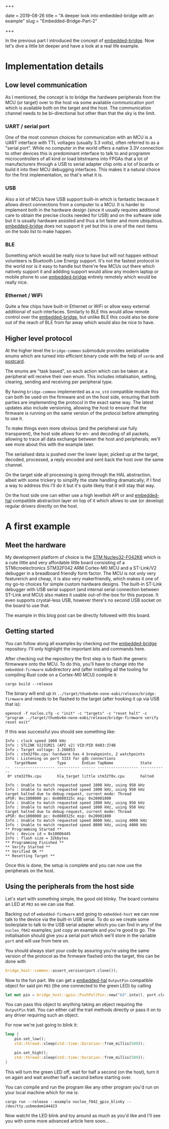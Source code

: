 +++

date = 2019-08-26
title = "A deeper look into embedded-bridge with an example"
slug = "Embedded-Bridge-Part-2"

+++

In the previous part I introduced the concept of [embedded-bridge]. Now let's
dive a little bit deeper and have a look at a real life example.

<!-- more -->

# Implementation details

## Low level communication

As I mentioned, the concept is to bridge the hardware peripherals from the MCU
(or target) over to the host via some available communication port which is
available both on the target and the host. The communication channel needs to
be bi-directional but other than that the sky is the limit.

### UART / serial port

One of the most common choices for communication with an MCU is a UART
interface with TTL voltages (usually 3.3 volts), often referred to as a "serial
port". While no computer in the world offers a native 3.3V connection to other
devices this is predominant interface to talk to and programm microcontrollers
of all kind or load bitstreams into FPGAs that a lot of manufacturers through a
USB to serial adapter chip onto a lot of boards or build it into their MCU
debugging interfaces. This makes it a natural choice for the first
implementation, so that's what it is.

### USB

Also a lot of MCUs have USB support built-in which is fantastic because it
allows direct connections from a computer to a MCU. It is harder to implement
both in the hardware design (since it usually requires additional care to
obtain the precise clocks needed for USB) and on the software side but it is
usually hardware assisted and thus a lot faster and more ubiquitous.
[embedded-bridge] does not support it yet but this is one of the next items on
the todo list to make happen.

### BLE

Something which would be really nice to have but will not happen without
volunteers is Bluetooth Low Energy support. It's not the fastest protocol in
the world nor is it easy to handle but there're few MCUs out there which
natively support it and addding support would allow any modern laptop or mobile
phone to use [embedded-bridge] entirely remotely which would be really nice.

### Ethernet / WiFi

Quite a few chips have built-in Ethernet or WiFi or allow easy external
additional of such interfaces. Similarly to BLE this would allow remote control 
over the [embedded-bridge], but unlike BLE this could also be done out of the
reach of BLE from far away which would also be nice to have.

## Higher level protocol

At the higher level the `bridge-common` submodule provides serialisable enums
which are turned into efficient binary code with the help of `serde` and [postcard].

The enums are "task based", so each action which can be taken at a peripheral
will receive their own enum. This includes intialisation, setting, clearing,
sending and receiving per peripheral type.

By having `bridge-common` implemented as a `no_std` compatible module this can
both be used on the firmware and on the host side, ensuring that both parties
are implementing the protocol in the exact same way. The latest updates also
include versioning, allowing the host to ensure that the firmware is running on
the same version of the protocol before attempting to use it.

To make things even more obvious (and the peripheral use fully transparent),
the host side allows for en- and decoding of all packets, allowing to trace all
data exchange between the host and peripherals; we'll see more about this with
the example later.

The serialised data is pushed over the lower layer, picked up at the target,
decoded, processed, a reply encoded and sent back the host over the same
channel.

On the target side all processing is going through the HAL abstraction, albeit
with some trickery to simplify the state handling dramatically; if I find a way
to address this I'll do it but it's quite likely that it will stay that way.

On the host side one can either use a high levellish API or and [embedded-hal]
compatible abstraction layer on top of it which allows to use (or develop)
regular drivers directly on the host.

# A first example

## Meet the hardware

My development platform of choice is the [STM Nucleo32-F042K6] which is a cute
little and very affordable little board consisting of a STMicroelectronics
STM32F042 ARM Cortex-M0 MCU and a ST-Link/V2 debugger in a breadboard friendly
form factor. The MCU is not only very featurerich and cheap, it is also very
makerfriendly, which makes it one of my go-to choices for simple custom
hardware designs. The built-in ST-Link debugger with USB serial support (and
internal serial connection between ST-Link and MCU) also makes it usable
out-of-the-box for this purpose. It even supports crystal-less USB, however
there's no second USB socket on the board to use that.

The example in this blog post can be directly followed with this board.

## Getting started

You can follow along all examples by checking out the [embedded-bridge]
repository. I'll only highlight the important bits and commands here.

After checking out the repository the first step is to flash the generic
firmwware onto the MCU. To do this, you'll have to change into the
`embedded-firmware` subdirectory and (after installing all the tooling for
compiling Rust code on a Cortex-M0 MCU) compile it:
```
cargo build --release
```

The binary will end up in
`../target/thumbv6m-none-eabi/release/bridge-firmware` and needs to be
flashed to the target (after hooking it up via USB that is):
```
openocd -f nucleo.cfg -c "init" -c "targets" -c "reset halt" -c "program ../target/thumbv6m-none-eabi/release/bridge-firmware verify reset exit"
```

If this was successful you should see something like:
```
Info : clock speed 1000 kHz
Info : STLINK V2J31M21 (API v2) VID:PID 0483:374B
Info : Target voltage: 3.260853
Info : stm32f0x.cpu: hardware has 4 breakpoints, 2 watchpoints
Info : Listening on port 3333 for gdb connections
    TargetName         Type       Endian TapName            State
--  ------------------ ---------- ------ ------------------ ------------
 0* stm32f0x.cpu       hla_target little stm32f0x.cpu       halted

Info : Unable to match requested speed 1000 kHz, using 950 kHz
Info : Unable to match requested speed 1000 kHz, using 950 kHz
target halted due to debug-request, current mode: Thread
xPSR: 0xc1000000 pc: 0x0800325c msp: 0x20001800
Info : Unable to match requested speed 1000 kHz, using 950 kHz
Info : Unable to match requested speed 1000 kHz, using 950 kHz
target halted due to debug-request, current mode: Thread
xPSR: 0xc1000000 pc: 0x0800325c msp: 0x20001800
Info : Unable to match requested speed 8000 kHz, using 4000 kHz
Info : Unable to match requested speed 8000 kHz, using 4000 kHz
** Programming Started **
Info : device id = 0x10006445
Info : flash size = 32kbytes
** Programming Finished **
** Verify Started **
** Verified OK **
** Resetting Target **
```

Once this is done, the setup is complete and you can now use the peripherals on
the host.

## Using the peripherals from the host side

Let's start with something simple, the good old blinky. The board contains an
LED at `PB3` so we can use that.

Backing out of `embedded-firmware` and going to `embedded-host` we can now talk
to the device via the built-in USB serial. To do so we create some boilerplate
to talk to the USB serial adapter which you can find in any of the
`nucleo_f042` examples; just copy an example and you're good to go.  The
initialisation should give you a serial port which we'll store in the variable
`port` and will use from here on.

You should always start your code by assuring you're using the same version of
the protocol as the firmware flashed onto the target, this can be done with
```rust
bridge_host::common::assert_version(port.clone());
```

Now to the fun part. We can get a [embedded-hal] `OutputPin` compatible object
for said pin `PB3` (the one connected to the green LED) by calling
```rust
let mut pin = bridge_host::gpio::PushPullPin::new("b3".into(), port.clone());
```

You can pass this object to anything taking an object requiring the `OutputPin`
trait. You can either call the trait methods directly or pass it on to any
driver requiring such an object.

For now we're just going to blink it:
```rust
loop {
    pin.set_low();
    std::thread::sleep(std::time::Duration::from_millis(500));

    pin.set_high();
    std::thread::sleep(std::time::Duration::from_millis(500));
}
```

This will turn the green LED off, wait for half a second (on the host), turn it
on again and wait another half a second before starting over.

You can compile and run the program like any other program you'd run on your
local machine which for me is:
```
cargo run --release --example nucleo_f042_gpio_blinky -- /dev/tty.usbmodem144423
```

Now watcht the LED blink and toy around as much as you'd like and I'll see you
with some more advanced article here soon...

[STM Nucleo32-F042K6]: https://os.mbed.com/platforms/ST-Nucleo-F042K6/
[embedded-bridge]: https://github.com/therealprof/embedded-bridge
[embedded-hal]: https://crates.io/crates/embedded-hal
[postcard]: https://crates.io/crates/postcard
